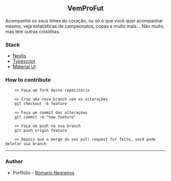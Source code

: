 <p align="center">
    <h2 align="center">VemProFut</h2>
</p>

Acompanhe os seus times do coração, ou só o que você quer acompanhar mesmo,
veja estatistícas de campeonatos, copas e muito mais... Não muito, mas tem
outras coisinhas.

### Stack

- [Nextjs](https://nextjs.org)
- [Typescript](https://www.typescriptlang.org)
- [Material UI](https://mui.com)

### How to contribute

```
    >> Faça um fork deste repositório

    >> Crie uma nova branch com as alterações
    git checkout -b feature

    >> Faça um commit das alterações
    git commit -m "new feature"

    >> Faça um push na sua branch
    git push origin feature

    >> Depois que o merge do seu pull request for feito, você pode deletar sua branch

```

---

### Author

- Portfólio - [Romario Negreiros](https://romario-negreiros.github.io/Romario-frontend/)